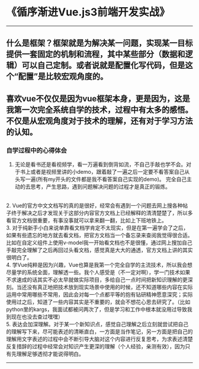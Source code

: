 # 《循序渐进Vue.js3前端开发实战》
-----
## 什么是框架？框架就是为解决某一问题，实现某一目标提供一套固定的机制和流程，其中某些部分（数据和逻辑）可以自己定制。或者说就是配置化写代码，但是这个“配置”是比较宏观角度的。
## 喜欢vue不仅仅是因为vue框架本身，更是因为，这是我第一次完全系统自学的技术，过程中有太多的感悟。不仅是从宏观角度对于技术的理解，还有对于学习方法的认知。
### 自学过程中的心得体会
1. 无论是看书还是看视频学，看一万遍看到倒背如流，不自己手敲也学不会。对于书上或者是视频里讲的小demo，跟着敲了一遍之后一定要不看答案自己从头写一遍(所有my开头的文件都是我不看答案自己实现的demo)。 完全自己主动的去思考，产生思路，遇到问题解决问题的过程才是真正的锻炼。
<br>
2. Vue的官方中文文档写的真的是很好，经常会有遇到一个问题去网上搜各种帖子终于解决之后才发现关于这部分内容官方文档上已经解释的清清楚楚了，所以多看官方文档很重要，有事没事就可以拿来翻一翻，比如上下班地铁上。
<br>
3. 对于纯新手小白来说单靠看文档学肯定不太现实，但是在第一遍学会了之后，如果有些遗忘的地方就去看文档，把官方文档当一个备忘录来查阅我觉得很合适。比如在自定义组件上使用v-model我一开始看文档也不是很懂，通过网上搜加自己手敲完全理解了之后再回过头看文档，感觉真是大大的通透，官方文档上讲的其实很明白了。
<br>
4. 学Vue纯粹是因为兴趣，Vue也算是我第一个完全自学的主流技术，所以我会想尽量学的系统全面，理解透一些。我个人感受是（不一定对啊），学一门技术如果不求速成的话其实不必太早就做实际项目，多给自己一点时间把新知识理解的更深刻。当还没有真正地把技术放到现实场景中使用的时候，还不知道哪些内容在实际运用中常用哪些不常用，因此会对每一个点都平等的抱有钻研精神愿意深究；实际使用过之后，知道了一些内容其实是不重要的，就会不想花心思去研究了。（比如python里的kargs，我面试都被问两次了，但是学习和工作中根本就没用过导致我到现在也没去查过嘿嘿）
<br>
5. 表达会加深理解。对于某一个新知识点，感觉自己理解之后立刻就尝试把自己的理解写下来，尽可能表述的清晰直白，一方面是当作笔记，另一方面是把自己的理解用文字表述的过程中会不断引导大脑对这个内容进行反复思考，为求表述清楚反复措辞的过程中经常会对知识产生更深的理解（个人经验，亲测有效），因为只有先理解足够透彻才能说得明白。

-----